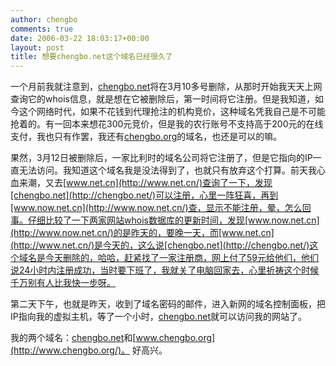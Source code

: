 ```yaml
---
author: chengbo
comments: true
date: 2006-03-22 18:03:17+00:00
layout: post
title: 想要chengbo.net这个域名已经很久了
---
```


一个月前我就注意到，[chengbo.net](http://chengbo.net/)将在3月10多号删除，从那时开始我天天上网查询它的whois信息，就是想在它被删除后，第一时间将它注册。但是我知道，如今这个网络时代，如果不花钱到代理抢注的机构竞价，这种域名凭我自己是不可能抢着的。有一回本来想花300元竞价，但是我的农行账号不支持高于200元的在线支付，我也只有作罢，我还有[chengbo.org](http://chengbo.org/)的域名，也还是可以的嘛。

果然，3月12日被删除后，一家比利时的域名公司将它注册了，但是它指向的IP一直无法访问。我知道这个域名我是没法得到了，也就只有放弃这个打算。前天我心血来潮，又去[www.net.cn](http://www.net.cn/)查询了一下，发现[chengbo.net](http://chengbo.net/)可以注册，心里一阵狂喜，再到[www.now.net.cn](http://www.now.net.cn/)查，显示不能注册，晕，怎么回事。仔细比较了一下两家网站whois数据库的更新时间，发现[www.now.net.cn](http://www.now.net.cn/)的是昨天的，要晚一天，而[www.net.cn](http://www.net.cn/)是今天的，这么说[chengbo.net](http://chengbo.net/)这个域名是今天删除的，哈哈，赶紧找了一家注册商，网上付了59元给他们，他们说24小时内注册成功，当时要下班了，我就关了电脑回家去，心里祈祷这个时候千万别有人比我快一步呀。

第二天下午，也就是昨天，收到了域名密码的邮件，进入新网的域名控制面板，把IP指向我的虚拟主机，等了一个小时，[chengbo.net](http://chengbo.net/)就可以访问我的网站了。

我的两个域名：[chengbo.net](http://chengbo.net/)和[www.chengbo.org](http://www.chengbo.org/)。 好高兴。
